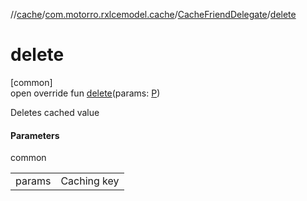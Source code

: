 //[cache](../../../index.md)/[com.motorro.rxlcemodel.cache](../index.md)/[CacheFriendDelegate](index.md)/[delete](delete.md)

# delete

[common]\
open override fun [delete](delete.md)(params: [P](index.md))

Deletes cached value

#### Parameters

common

| | |
|---|---|
| params | Caching key |
